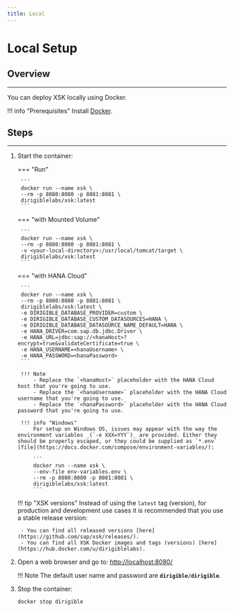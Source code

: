 ```yaml
---
title: Local
---
```


Local Setup
===

## Overview
---

You can deploy XSK locally using Docker.

!!! info "Prerequisites"
Install [Docker](https://docs.docker.com/engine/installation/).


## Steps
---
      
1. Start the container:

    === "Run"

        ```
        docker run --name xsk \
        --rm -p 8080:8080 -p 8081:8081 \
        dirigiblelabs/xsk:latest
        ```

    === "with Mounted Volume"

        ```
        docker run --name xsk \
        --rm -p 8080:8080 -p 8081:8081 \
        -v <your-local-directory>:/usr/local/tomcat/target \
        dirigiblelabs/xsk:latest
        ```

    === "with HANA Cloud"

        ```
        docker run --name xsk \
        --rm -p 8080:8080 -p 8081:8081 \
        dirigiblelabs/xsk:latest \
        -e DIRIGIBLE_DATABASE_PROVIDER=custom \
        -e DIRIGIBLE_DATABASE_CUSTOM_DATASOURCES=HANA \
        -e DIRIGIBLE_DATABASE_DATASOURCE_NAME_DEFAULT=HANA \
        -e HANA_DRIVER=com.sap.db.jdbc.Driver \
        -e HANA_URL=jdbc:sap://<hanaHost>?encrypt=true&validateCertificate=true \
        -e HANA_USERNAME=<hanaUsername> \
        -e HANA_PASSWORD=<hanaPassword>
        ```

        !!! Note
            - Replace the `<hanaHost>` placeholder with the HANA Cloud host that you're going to use.
            - Replace the `<hanaUsername>` placeholder with the HANA Cloud username that you're going to use.
            - Replace the `<hanaPassword>` placeholder with the HANA Cloud password that you're going to use.

        !!! info "Windows"
            For setup on Windows OS, issues may appear with the way the environment variables _(`-e XXX=YYY`)_ are provided. Either they should be properly escaped, or they could be supplied as `*.env` [file](https://docs.docker.com/compose/environment-variables/):
            
            ```
            docker run --name xsk \
            --env-file env-variables.env \
            --rm -p 8080:8080 -p 8081:8081 \
            dirigiblelabs/xsk:latest
            ```

    !!! tip "XSK versions"
        Instead of using the `latest` tag (version), for production and development use cases it is recommended that you use a stable release version:
        
        - You can find all released versions [here](https://github.com/sap/xsk/releases/).
        - You can find all XSK Docker images and tags (versions) [here](https://hub.docker.com/u/dirigiblelabs).


1. Open a web browser and go to: [http://localhost:8080/](http://localhost:8080/)

    !!! Note
        The default user name and password are **`dirigible/dirigible`**.

1. Stop the container:

    ```
    docker stop dirigible
    ```
